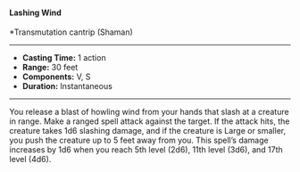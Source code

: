 #### Lashing Wind
*Transmutation cantrip (Shaman)
___
- **Casting Time:** 1 action
- **Range:** 30 feet
- **Components:** V, S
- **Duration:** Instantaneous
---
You release a blast of howling wind from your hands that slash at a creature in range. Make a ranged spell attack against the target. If the attack hits, the creature takes 1d6 slashing damage, and if the creature is Large or smaller, you push the creature up to 5 feet away from you.
This spell’s damage increases by 1d6 when you reach 5th level (2d6), 11th level (3d6), and 17th level (4d6).